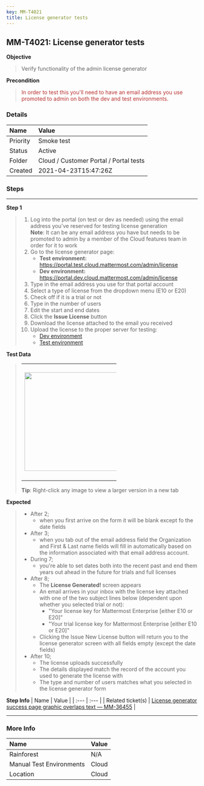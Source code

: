 ```yaml
---
key: MM-T4021
title: License generator tests
---
```


## MM-T4021: License generator tests

**Objective**

> <article>Verify functionality of the admin license generator</article>

**Precondition**

> <article><span style="color: rgb(184, 49, 47);">In order to test this you'll need to have an email address you use promoted to admin on both the dev and test environments.</span>&nbsp;</article>

### Details

| Name     | Value                                  |
| :------- | :------------------------------------- |
| Priority | Smoke test                             |
| Status   | Active                                 |
| Folder   | Cloud / Customer Portal / Portal tests |
| Created  | 2021-04-23T15:47:26Z                   |

### Steps

<hr/>

**Step 1**

> <article><ol><li>Log into the portal (on test or dev as needed) using the email address you've reserved for testing license generation<br /><strong>Note</strong>: It can be any email address you have but needs to be promoted to admin by a member of the Cloud features team in order for it to work</li><li>Go to the license generator page:<ul><li><strong>Test environment:</strong> <a href="https://portal.test.cloud.mattermost.com/admin/license">https://portal.test.cloud.mattermost.com/admin/license</a></li><li><strong>Dev environment:</strong> <a href="https://portal.dev.cloud.mattermost.com/admin/license">https://portal.dev.cloud.mattermost.com/admin/license</a></li></ul></li><li>Type in the email address you use for that portal account</li><li>Select a type of license from the dropdown menu (E10 or E20)</li><li>Check off if it is a trial or not</li><li>Type in the number of users</li><li>Edit the start and end dates</li><li>Click the <strong>Issue License</strong> button</li><li>Download the license attached to the email you received</li><li>Upload the license to the proper server for testing:<ul><li><a href="https://mattermost-server-pr-16787.test.mattermost.cloud/admin_console/about/license">Dev environment</a></li><li><a href="https://mattermost-server-pr-16778.test.mattermost.cloud/admin_console/about/license">Test environment</a></li></ul></li></ol></article>

**Test Data**

> <article><table style="width:54%;margin-right:calc(46%)"><tbody><tr><td style="width:23.096%"><img src="https://smartbear-tm4j-prod-us-west-2-attachment-rich-text.s3.us-west-2.amazonaws.com/embedded-f3277290f945470c4add5d21ef3dc7ca7b74388fc7152bfb6b99ae58c66a95a8-1619192566766-1619192566766.png" class="fr-fic fr-dii" style="width:259px" /></td><td style="width:27.1937%"><img src="https://smartbear-tm4j-prod-us-west-2-attachment-rich-text.s3.us-west-2.amazonaws.com/embedded-f3277290f945470c4add5d21ef3dc7ca7b74388fc7152bfb6b99ae58c66a95a8-1619192580399-1619192580399.png" style="width:300px" class="fr-fic fr-dib" /></td><td style="width:24.9586%"><img src="https://smartbear-tm4j-prod-us-west-2-attachment-rich-text.s3.us-west-2.amazonaws.com/embedded-f3277290f945470c4add5d21ef3dc7ca7b74388fc7152bfb6b99ae58c66a95a8-1619192805832-1619192805832.png" style="width:300px" class="fr-fic fr-dib" /></td><td style="width:25.0000%"><img src="https://smartbear-tm4j-prod-us-west-2-attachment-rich-text.s3.us-west-2.amazonaws.com/embedded-f3277290f945470c4add5d21ef3dc7ca7b74388fc7152bfb6b99ae58c66a95a8-1619193536415-1619193536415.png" style="width:300px" class="fr-fic fr-dib" /></td></tr></tbody></table><strong>Tip</strong>: Right-click any image to view a larger version in a new tab</article>

**Expected**

> <article><ul><li>After 2; <ul><li>when you first arrive on the form it will be blank except fo the date fields</li></ul></li><li>After 3;<ul><li>when you tab out of the email address field the Organization and First &amp; Last name fields will fill in automatically based on the information associated with that email address account.</li></ul></li><li>During 7;<ul><li>you're able to set dates both into the recent past and end them years out ahead in the future for trials and full licenses</li></ul></li><li>After 8;<ul><li>The <strong>License Generated! </strong>screen<strong> </strong>appears</li><li>An email arrives in your inbox with the license key attached with one of the two subject lines below (dependent upon whether you selected trial or not):<ul><li>"Your license key for Mattermost Enterprise [either E10 or E20]"</li><li>"Your trial license key for Mattermost Enterprise [either E10 or E20]"</li></ul></li><li>Clicking the Issue New License button will return you to the license generator screen with all fields empty (except the date fields)</li></ul></li><li>After 10; <ul><li>The license uploads successfully</li><li>The details displayed match the record of the account you used to generate the license with</li><li>The type and number of users matches what you selected in the license generator form</li></ul></li></ul></article>

**Step Info**
| Name | Value |
| :--- | :--- |
| Related ticket(s) | <a href="https://mattermost.atlassian.net/browse/MM-36455">License generator success page graphic overlaps text — MM-36455</a> |

<hr/>

### More Info

| Name                     | Value |
| :----------------------- | :---- |
| Rainforest               | N/A   |
| Manual Test Environments | Cloud |
| Location                 | Cloud |
